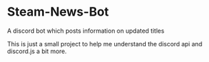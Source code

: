 # Steam-News-Bot
A discord bot which posts information on updated titles

This is just a small project to help me understand the discord api and discord.js a bit more.
